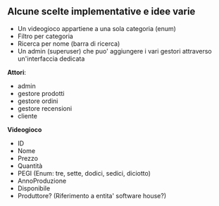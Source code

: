 ## Alcune scelte implementative e idee varie
* Un videogioco appartiene a una sola categoria (enum)
* Filtro per categoria
* Ricerca per nome (barra di ricerca)
* Un admin (superuser) che puo' aggiungere i vari gestori attraverso un'interfaccia dedicata

**Attori**:
- admin
- gestore prodotti
- gestore ordini
- gestore recensioni
- cliente

**Videogioco**
- ID
- Nome
- Prezzo
- Quantità
- PEGI (Enum: tre, sette, dodici, sedici, diciotto)
- AnnoProduzione
- Disponibile
- Produttore? (Riferimento a entita' software house?)